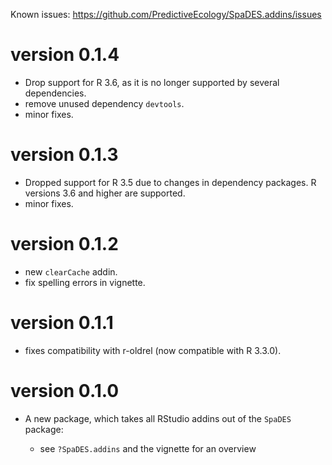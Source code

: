 Known issues: <https://github.com/PredictiveEcology/SpaDES.addins/issues>

version 0.1.4
=============

* Drop support for R 3.6, as it is no longer supported by several dependencies.
* remove unused dependency `devtools`.
* minor fixes.

version 0.1.3
=============

* Dropped support for R 3.5 due to changes in dependency packages. R versions 3.6 and higher are supported.
* minor fixes.

version 0.1.2
=============

* new `clearCache` addin.
* fix spelling errors in vignette.

version 0.1.1
=============

* fixes compatibility with r-oldrel (now compatible with R 3.3.0).

version 0.1.0
=============

* A new package, which takes all RStudio addins out of the `SpaDES` package:

    - see `?SpaDES.addins` and the vignette for an overview
